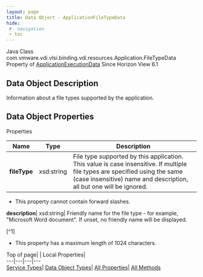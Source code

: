 ```yaml
---
layout: page
title: Data Object - ApplicationFileTypeData
hide:
 #- navigation
 - toc
---
```






Java Class
    com.vmware.vdi.vlsi.binding.vdi.resources.Application.FileTypeData
Property of
     [ApplicationExecutionData](vdi.resources.Application.ApplicationExecutionData.md#field_detail)
Since 
    Horizon View 6.1

## Data Object Description 

Information about a file types supported by the application. 

## Data Object Properties

Properties

Name |  Type |  Description   
---|---|---  
**fileType**|  xsd:string|  File type supported by this application. This value is case insensitive. If multiple file types are specified using the same (case insensitive) name and description, all but one will be ignored.   


  * This property cannot contain forward slashes. 

  
**description**|  xsd:string|  Friendly name for the file type - for example, "Microsoft Word document". If unset, no friendly name will be displayed.   


[^1]
  * This property has a maximum length of 1024 characters. 

  
  
  
Top of page| | Local Properties|   
---|---|---|---  
[Service Types](index-mo_types.md)| [Data Object Types](index-do_types.md)| [All Properties](index-properties.md)| [All Methods](index-methods.md)  
  
  

